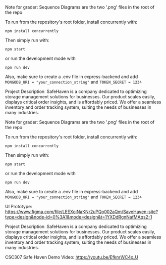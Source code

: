 Note for grader: Sequence Diagrams are the two '.png' files in the root of the repo

To run from the repository's root folder, install concurrently with:

```
npm install concurrently
```

Then simply run with:

```
npm start
```

or run the development mode with

```
npm run dev
```

Also, make sure to create a .env file in express-backend and add
`MONGODB_URI = "your_connection_string"`
and
`TOKEN_SECRET = 1234`

Project Description:
SafeHaven is a company dedicated to optimizing storage management solutions for businesses. Our product scales easily, displays critical order insights, and is affordably priced.
We offer a seamless inventory and order tracking system, suiting the needs of businesses in many industries.


Note for grader: Sequence Diagrams are the two '.png' files in the root of the repo

To run from the repository's root folder, install concurrently with:

```
npm install concurrently
```

Then simply run with:

```
npm start
```

or run the development mode with

```
npm run dev
```

Also, make sure to create a .env file in express-backend and add
`MONGODB_URI = "your_connection_string"`
and
`TOKEN_SECRET = 1234`

UI Prototype: https://www.figma.com/file/LEEXoiNaKNr2uPQo002aQm/SaveHaven-site?type=design&node-id=0%3A1&mode=design&t=1YXDdRgnNafMAqs2-1

Project Description:
SafeHaven is a company dedicated to optimizing storage management solutions for businesses. Our product scales easily, displays critical order insights, and is affordably priced.
We offer a seamless inventory and order tracking system, suiting the needs of businesses in many industries.


CSC307 Safe Haven Demo Video:
https://youtu.be/EfknrWC4x_U
